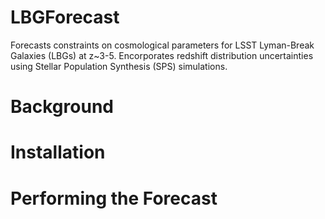 # LBGForecast
Forecasts constraints on cosmological parameters for LSST Lyman-Break Galaxies (LBGs) at z~3-5. Encorporates redshift distribution uncertainties using Stellar Population Synthesis (SPS) simulations.

# Background

# Installation

# Performing the Forecast
